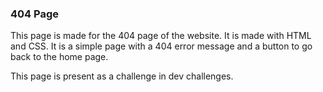 ### 404 Page
This page is made for the 404 page of the website. It is made with HTML and CSS. It is a simple page with a 404 error message and a button to go back to the home page.

This page is present as a challenge in dev challenges.